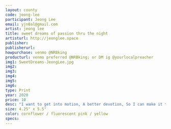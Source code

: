 ```yaml
---
layout: county 
code: jeong-lee
participant: Jeong Lee
email: yjn0al@gmail.com
artist: jeong lee
title: sweet dreams of passion thru the night
artisturl: http://jeonglee.space
publisher: 
publisherurl: 
howpurchase: venmo @NRBking
producturl: venmo preferred @NRBking; or DM ig @yourlocalpreacher
img1: SweetDreams-JeongLee.jpg
img2: 
img3: 
img4: 
img5: 
img6: 
type: Print
year: 2020
price: 10
desc: "I want to get into motion, A better devotion, So I can make it through the night, So the music is playin', You know what I'm saying, Now everything will be alright, Ola ola eh ola ola eh, Ola ola eh eh ola ola eh, Rhythm is a creation a better sensation, That will lead you through the night"
size: 4.25" x 5.5"
color: cornflower / fluorescent pink / yellow
specs: 
---
```

